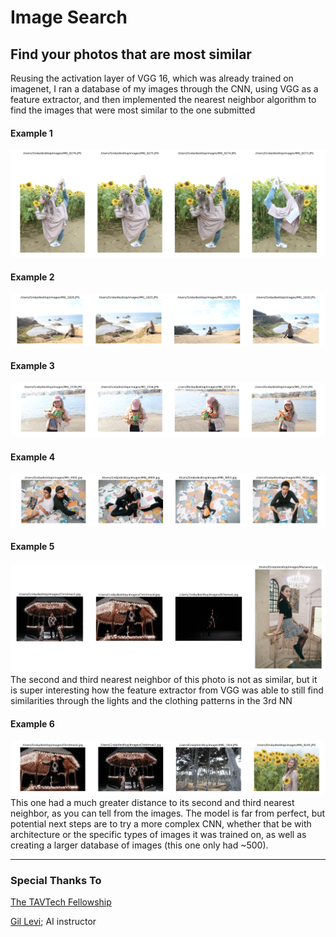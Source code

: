 # Image Search

## Find your photos that are most similar

Reusing the activation layer of VGG 16, which was already trained on imagenet,
I ran a database of my images through the CNN, using VGG as a feature extractor,
and then implemented the nearest neighbor algorithm to find the images
that were most similar to the one submitted

#### Example 1
![Sample 1](static/1.png)

#### Example 2
![Sample 2](static/2.png)

#### Example 3
![Sample 3](static/3.png)

#### Example 4
![Sample 4](static/4.png)

#### Example 5
![Sample 5](static/5.png)
The second and third nearest neighbor of this photo is not as similar, but it is
super interesting how the feature extractor from VGG was able to still find
similarities through the lights and the clothing patterns in the 3rd NN

#### Example 6
![Sample 6](static/6.png)
This one had a much greater distance to its second and third nearest neighbor,
as you can tell from the images. The model is far from perfect, but potential
next steps are to try a more complex CNN, whether that be with architecture or
the specific types of images it was trained on, as well as creating a larger database
of images (this one only had ~500).

---

### Special Thanks To

[The TAVTech Fellowship](http://taventure.org/)

[Gil Levi](https://gilscvblog.com/); AI instructor
